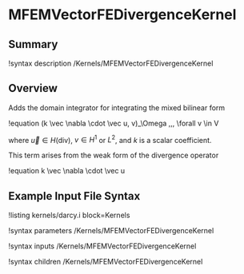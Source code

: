 # MFEMVectorFEDivergenceKernel

## Summary

!syntax description /Kernels/MFEMVectorFEDivergenceKernel

## Overview

Adds the domain integrator for integrating the mixed bilinear form

!equation
(k \vec \nabla \cdot \vec u, v)_\Omega \,\,\, \forall v \in V

where $\vec u \in H(\mathrm{div})$, $v \in H^1$ or $L^2$, and $k$ is a scalar coefficient.

This term arises from the weak form of the divergence operator

!equation
k \vec \nabla \cdot \vec u

## Example Input File Syntax

!listing kernels/darcy.i block=Kernels

!syntax parameters /Kernels/MFEMVectorFEDivergenceKernel

!syntax inputs /Kernels/MFEMVectorFEDivergenceKernel

!syntax children /Kernels/MFEMVectorFEDivergenceKernel
